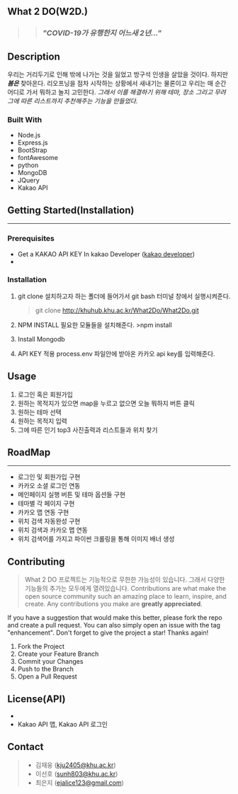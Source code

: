 ## What 2 DO(W2D.)

> > ### **_"COVID-19가 유행한지 어느새 2년..."_**

## Description

우리는 거리두기로 인해 밖에 나가는 것을 잃었고 방구석 인생을 살았을 것이다.
하지만 **_봄은_** 찾아온다. 리오프닝을 점차 시작하는 상황에서 새내기는 물론이고 우리는 매 순간 어디로 가서 뭐하고 놀지 고민한다.
_그래서 이를 해결하기 위해 테마, 장소 그리고 무려 그에 따른 리스트까지 추천해주는 기능을 만들었다._

### Built With

- Node.js
- Express.js
- BootStrap
- fontAwesome
- python
- MongoDB
- JQuery
- Kakao API

## Getting Started(Installation)

---

### Prerequisites

- Get a KAKAO API KEY In kakao Developer ([kakao developer](https://developers.kakao.com/))
-

### Installation

1. git clone
   설치하고자 하는 폴더에 들어가서 git bash 터미널 창에서 실행시켜준다.
   > git clone http://khuhub.khu.ac.kr/What2Do/What2Do.git
2. NPM INSTALL
   필요한 모듈들을 설치해준다. >npm install
3. Install Mongodb

4. API KEY 적용
   process.env 파일안에 받아온 카카오 api key를 입력해준다.

## Usage

1. 로그인 혹은 회원가입
2. 원하는 목적지가 있으면 map을 누르고 없으면 오늘 뭐하지 버튼 클릭
3. 원하는 테마 선택
4. 원하는 목적지 입력
5. 그에 따른 인기 top3 사진출력과 리스트들과 위치 찾기

## RoadMap

---

- 로그인 및 회원가입 구현
- 카카오 소셜 로그인 연동
- 메인페이지 실행 버튼 및 테마 옵션들 구현
- 테마별 각 페이지 구현
- 카카오 맵 연동 구현
- 위치 검색 자동완성 구현
- 위치 검색과 카카오 맵 연동
- 위치 검색어를 가지고 파이썬 크롤링을 통해 이미지 배너 생성

## Contributing

> What 2 DO 프로젝트는 기능적으로 무한한 가능성이 있습니다.
> 그래서 다양한 기능들의 추가는 모두에게 열려있습니다.
> Contributions are what make the open source community such an amazing place to learn, inspire, and create. Any contributions you make are **greatly appreciated**.

If you have a suggestion that would make this better, please fork the repo and create a pull request. You can also simply open an issue with the tag "enhancement".
Don't forget to give the project a star! Thanks again!

1. Fork the Project
2. Create your Feature Branch
3. Commit your Changes
4. Push to the Branch
5. Open a Pull Request

## License(API)

-
- Kakao API 맵, Kakao API 로그인

## Contact

> - 김재웅 (kju2405@khu.ac.kr)
> - 이선호 (sunh803@khu.ac.kr)
> - 최은지 (ejalice123@gmail.com)
